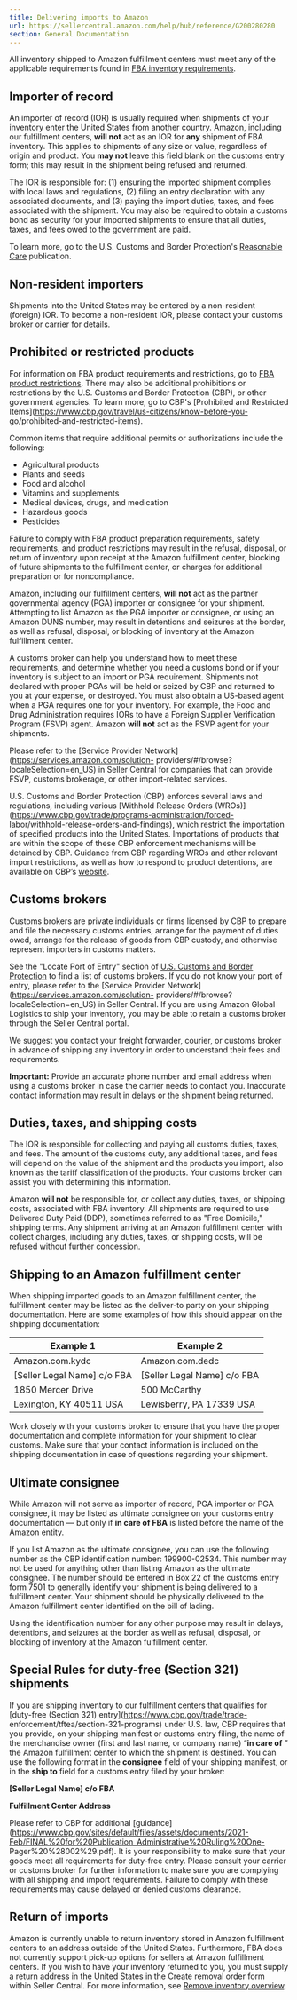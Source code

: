 ```yaml
---
title: Delivering imports to Amazon
url: https://sellercentral.amazon.com/help/hub/reference/G200280280
section: General Documentation
---
```


All inventory shipped to Amazon fulfillment centers must meet any of the
applicable requirements found in [FBA inventory
requirements](/gp/help/201100890).

## Importer of record

An importer of record (IOR) is usually required when shipments of your
inventory enter the United States from another country. Amazon, including our
fulfillment centers, **will not** act as an IOR for **any** shipment of FBA
inventory. This applies to shipments of any size or value, regardless of
origin and product. You **may not** leave this field blank on the customs
entry form; this may result in the shipment being refused and returned.

The IOR is responsible for: (1) ensuring the imported shipment complies with
local laws and regulations, (2) filing an entry declaration with any
associated documents, and (3) paying the import duties, taxes, and fees
associated with the shipment. You may also be required to obtain a customs
bond as security for your imported shipments to ensure that all duties, taxes,
and fees owed to the government are paid.

To learn more, go to the U.S. Customs and Border Protection's [Reasonable
Care](https://www.cbp.gov/sites/default/files/assets/documents/2020-Feb/icprescare2017revision.pdf)
publication.

## Non-resident importers

Shipments into the United States may be entered by a non-resident (foreign)
IOR. To become a non-resident IOR, please contact your customs broker or
carrier for details.

## Prohibited or restricted products

For information on FBA product requirements and restrictions, go to [FBA
product restrictions](/gp/help/200140860). There may also be additional
prohibitions or restrictions by the U.S. Customs and Border Protection (CBP),
or other government agencies. To learn more, go to CBP's [Prohibited and
Restricted Items](https://www.cbp.gov/travel/us-citizens/know-before-you-
go/prohibited-and-restricted-items).

Common items that require additional permits or authorizations include the
following:

  * Agricultural products
  * Plants and seeds
  * Food and alcohol
  * Vitamins and supplements
  * Medical devices, drugs, and medication
  * Hazardous goods
  * Pesticides 

Failure to comply with FBA product preparation requirements, safety
requirements, and product restrictions may result in the refusal, disposal, or
return of inventory upon receipt at the Amazon fulfillment center, blocking of
future shipments to the fulfillment center, or charges for additional
preparation or for noncompliance.

Amazon, including our fulfillment centers, **will not** act as the partner
governmental agency (PGA) importer or consignee for your shipment. Attempting
to list Amazon as the PGA importer or consignee, or using an Amazon DUNS
number, may result in detentions and seizures at the border, as well as
refusal, disposal, or blocking of inventory at the Amazon fulfillment center.

A customs broker can help you understand how to meet these requirements, and
determine whether you need a customs bond or if your inventory is subject to
an import or PGA requirement. Shipments not declared with proper PGAs will be
held or seized by CBP and returned to you at your expense, or destroyed. You
must also obtain a US-based agent when a PGA requires one for your inventory.
For example, the Food and Drug Administration requires IORs to have a Foreign
Supplier Verification Program (FSVP) agent. Amazon **will not** act as the
FSVP agent for your shipments.

Please refer to the [Service Provider
Network](https://services.amazon.com/solution-
providers/#/browse?localeSelection=en_US) in Seller Central for companies that
can provide FSVP, customs brokerage, or other import-related services.

U.S. Customs and Border Protection (CBP) enforces several laws and
regulations, including various [Withhold Release Orders
(WROs)](https://www.cbp.gov/trade/programs-administration/forced-
labor/withhold-release-orders-and-findings), which restrict the importation of
specified products into the United States. Importations of products that are
within the scope of these CBP enforcement mechanisms will be detained by CBP.
Guidance from CBP regarding WROs and other relevant import restrictions, as
well as how to respond to product detentions, are available on CBP’s
[website](https://www.cbp.gov/trade/forced-labor).

## Customs brokers

Customs brokers are private individuals or firms licensed by CBP to prepare
and file the necessary customs entries, arrange for the payment of duties
owed, arrange for the release of goods from CBP custody, and otherwise
represent importers in customs matters.

See the "Locate Port of Entry" section of [U.S. Customs and Border
Protection](https://www.cbp.gov/?ld=AS) to find a list of customs brokers. If
you do not know your port of entry, please refer to the [Service Provider
Network](https://services.amazon.com/solution-
providers/#/browse?localeSelection=en_US) in Seller Central. If you are using
Amazon Global Logistics to ship your inventory, you may be able to retain a
customs broker through the Seller Central portal.

We suggest you contact your freight forwarder, courier, or customs broker in
advance of shipping any inventory in order to understand their fees and
requirements.

**Important:** Provide an accurate phone number and email address when using a
customs broker in case the carrier needs to contact you. Inaccurate contact
information may result in delays or the shipment being returned.

## Duties, taxes, and shipping costs

The IOR is responsible for collecting and paying all customs duties, taxes,
and fees. The amount of the customs duty, any additional taxes, and fees will
depend on the value of the shipment and the products you import, also known as
the tariff classification of the products. Your customs broker can assist you
with determining this information.

Amazon **will not** be responsible for, or collect any duties, taxes, or
shipping costs, associated with FBA inventory. All shipments are required to
use Delivered Duty Paid (DDP), sometimes referred to as "Free Domicile,"
shipping terms. Any shipment arriving at an Amazon fulfillment center with
collect charges, including any duties, taxes, or shipping costs, will be
refused without further concession.

##  Shipping to an Amazon fulfillment center

When shipping imported goods to an Amazon fulfillment center, the fulfillment
center may be listed as the deliver-to party on your shipping documentation.
Here are some examples of how this should appear on the shipping
documentation:

Example 1 | Example 2  
---|---  
Amazon.com.kydc | Amazon.com.dedc  
[Seller Legal Name] c/o FBA | [Seller Legal Name] c/o FBA  
1850 Mercer Drive | 500 McCarthy  
Lexington, KY 40511 USA | Lewisberry, PA 17339 USA   
  
Work closely with your customs broker to ensure that you have the proper
documentation and complete information for your shipment to clear customs.
Make sure that your contact information is included on the shipping
documentation in case of questions regarding your shipment.

## Ultimate consignee

While Amazon will not serve as importer of record, PGA importer or PGA
consignee, it may be listed as ultimate consignee on your customs entry
documentation — but only if **in care of FBA** is listed before the name of
the Amazon entity.

If you list Amazon as the ultimate consignee, you can use the following number
as the CBP identification number: 199900-02534. This number may not be used
for anything other than listing Amazon as the ultimate consignee. The number
should be entered in Box 22 of the customs entry form 7501 to generally
identify your shipment is being delivered to a fulfillment center. Your
shipment should be physically delivered to the Amazon fulfillment center
identified on the bill of lading.

Using the identification number for any other purpose may result in delays,
detentions, and seizures at the border as well as refusal, disposal, or
blocking of inventory at the Amazon fulfillment center.

## Special Rules for duty-free (Section 321) shipments

If you are shipping inventory to our fulfillment centers that qualifies for
[duty-free (Section 321) entry](https://www.cbp.gov/trade/trade-
enforcement/tftea/section-321-programs) under U.S. law, CBP requires that you
provide, on your shipping manifest or customs entry filing, the name of the
merchandise owner (first and last name, or company name) “**in care of** ” the
Amazon fulfillment center to which the shipment is destined. You can use the
following format in the **consignee** field of your shipping manifest, or in
the **ship to** field for a customs entry filed by your broker:

**[Seller Legal Name] c/o FBA**

**Fulfillment Center Address**

Please refer to CBP for additional
[guidance](https://www.cbp.gov/sites/default/files/assets/documents/2021-Feb/FINAL%20for%20Publication_Administrative%20Ruling%20One-
Pager%20%28002%29.pdf). It is your responsibility to make sure that your goods
meet all requirements for duty-free entry. Please consult your carrier or
customs broker for further information to make sure you are complying with all
shipping and import requirements. Failure to comply with these requirements
may cause delayed or denied customs clearance.

## Return of imports

Amazon is currently unable to return inventory stored in Amazon fulfillment
centers to an address outside of the United States. Furthermore, FBA does not
currently support pick-up options for sellers at Amazon fulfillment centers.
If you wish to have your inventory returned to you, you must supply a return
address in the United States in the Create removal order form within Seller
Central. For more information, see [Remove inventory
overview](/gp/help/200280650).

